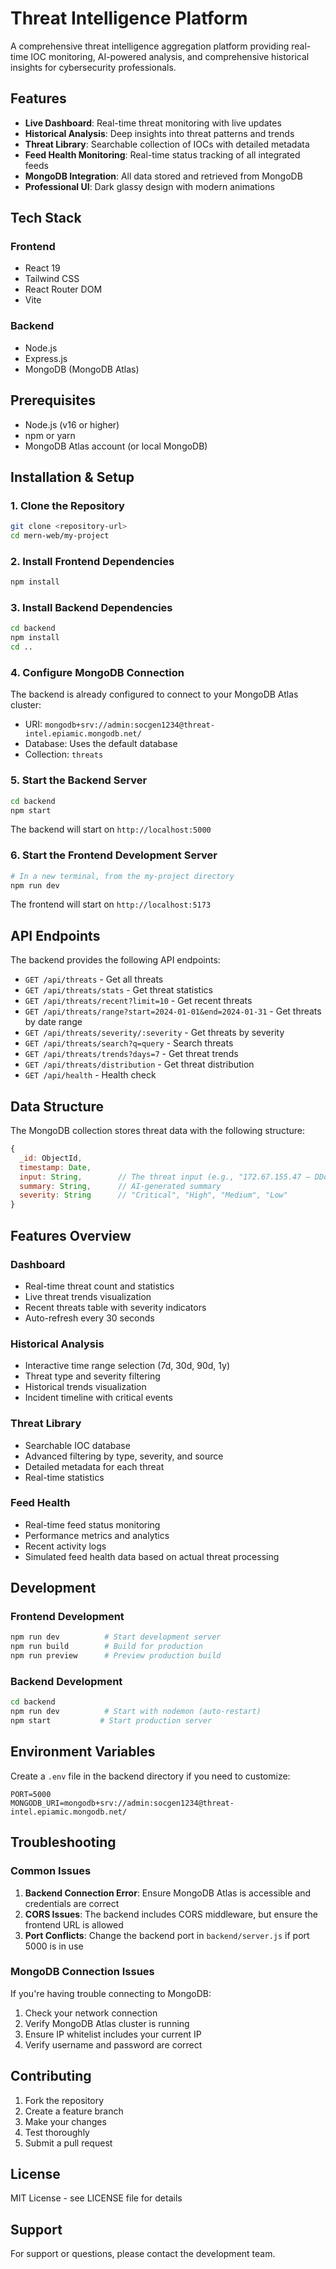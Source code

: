 # Threat Intelligence Platform

A comprehensive threat intelligence aggregation platform providing real-time IOC monitoring, AI-powered analysis, and comprehensive historical insights for cybersecurity professionals.

## Features

- **Live Dashboard**: Real-time threat monitoring with live updates
- **Historical Analysis**: Deep insights into threat patterns and trends
- **Threat Library**: Searchable collection of IOCs with detailed metadata
- **Feed Health Monitoring**: Real-time status tracking of all integrated feeds
- **MongoDB Integration**: All data stored and retrieved from MongoDB
- **Professional UI**: Dark glassy design with modern animations

## Tech Stack

### Frontend
- React 19
- Tailwind CSS
- React Router DOM
- Vite

### Backend
- Node.js
- Express.js
- MongoDB (MongoDB Atlas)

## Prerequisites

- Node.js (v16 or higher)
- npm or yarn
- MongoDB Atlas account (or local MongoDB)

## Installation & Setup

### 1. Clone the Repository
```bash
git clone <repository-url>
cd mern-web/my-project
```

### 2. Install Frontend Dependencies
```bash
npm install
```

### 3. Install Backend Dependencies
```bash
cd backend
npm install
cd ..
```

### 4. Configure MongoDB Connection

The backend is already configured to connect to your MongoDB Atlas cluster:
- URI: `mongodb+srv://admin:socgen1234@threat-intel.epiamic.mongodb.net/`
- Database: Uses the default database
- Collection: `threats`

### 5. Start the Backend Server
```bash
cd backend
npm start
```

The backend will start on `http://localhost:5000`

### 6. Start the Frontend Development Server
```bash
# In a new terminal, from the my-project directory
npm run dev
```

The frontend will start on `http://localhost:5173`

## API Endpoints

The backend provides the following API endpoints:

- `GET /api/threats` - Get all threats
- `GET /api/threats/stats` - Get threat statistics
- `GET /api/threats/recent?limit=10` - Get recent threats
- `GET /api/threats/range?start=2024-01-01&end=2024-01-31` - Get threats by date range
- `GET /api/threats/severity/:severity` - Get threats by severity
- `GET /api/threats/search?q=query` - Search threats
- `GET /api/threats/trends?days=7` - Get threat trends
- `GET /api/threats/distribution` - Get threat distribution
- `GET /api/health` - Health check

## Data Structure

The MongoDB collection stores threat data with the following structure:

```javascript
{
  _id: ObjectId,
  timestamp: Date,
  input: String,        // The threat input (e.g., "172.67.155.47 – DDoS origin")
  summary: String,      // AI-generated summary
  severity: String      // "Critical", "High", "Medium", "Low"
}
```

## Features Overview

### Dashboard
- Real-time threat count and statistics
- Live threat trends visualization
- Recent threats table with severity indicators
- Auto-refresh every 30 seconds

### Historical Analysis
- Interactive time range selection (7d, 30d, 90d, 1y)
- Threat type and severity filtering
- Historical trends visualization
- Incident timeline with critical events

### Threat Library
- Searchable IOC database
- Advanced filtering by type, severity, and source
- Detailed metadata for each threat
- Real-time statistics

### Feed Health
- Real-time feed status monitoring
- Performance metrics and analytics
- Recent activity logs
- Simulated feed health data based on actual threat processing

## Development

### Frontend Development
```bash
npm run dev          # Start development server
npm run build        # Build for production
npm run preview      # Preview production build
```

### Backend Development
```bash
cd backend
npm run dev          # Start with nodemon (auto-restart)
npm start           # Start production server
```

## Environment Variables

Create a `.env` file in the backend directory if you need to customize:

```env
PORT=5000
MONGODB_URI=mongodb+srv://admin:socgen1234@threat-intel.epiamic.mongodb.net/
```

## Troubleshooting

### Common Issues

1. **Backend Connection Error**: Ensure MongoDB Atlas is accessible and credentials are correct
2. **CORS Issues**: The backend includes CORS middleware, but ensure the frontend URL is allowed
3. **Port Conflicts**: Change the backend port in `backend/server.js` if port 5000 is in use

### MongoDB Connection Issues

If you're having trouble connecting to MongoDB:
1. Check your network connection
2. Verify MongoDB Atlas cluster is running
3. Ensure IP whitelist includes your current IP
4. Verify username and password are correct

## Contributing

1. Fork the repository
2. Create a feature branch
3. Make your changes
4. Test thoroughly
5. Submit a pull request

## License

MIT License - see LICENSE file for details

## Support

For support or questions, please contact the development team.
